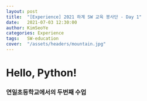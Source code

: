 ```yaml
---
layout: post
title:  "[Experience] 2021 하계 SW 교육 봉사단 - Day 1"
date:   2021-07-03 12:30:00
author: KimSeoYe
categories: Experience
tags:   SW-education
cover:  "/assets/headers/mountain.jpg"
---
```

# Hello, Python!

### 연일초등학교에서의 두번째 수업


